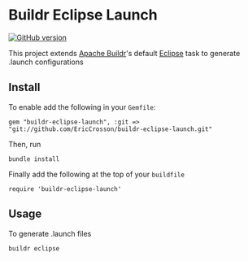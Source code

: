 Buildr Eclipse Launch
=====================
[![GitHub version](https://badge.fury.io/gh/ericcrosson%2Fbuildr-eclipse-launch.svg)](https://badge.fury.io/gh/ericcrosson%2Fbuildr-eclipse-launch)

This project extends [Apache Buildr]'s default [Eclipse] task to generate .launch configurations

Install
-------

To enable add the following in your `Gemfile`:

    gem "buildr-eclipse-launch", :git => "git://github.com/EricCrosson/buildr-eclipse-launch.git"

Then, run

    bundle install
    
Finally add the following at the top of your `buildfile`

    require 'buildr-eclipse-launch'
    
Usage
-----

To generate .launch files

    buildr eclipse


[Apache Buildr]: https://buildr.apache.org/
[Eclipse]: https://eclipse.org/downloads/
